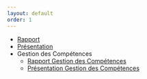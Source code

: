 ```yaml
---
layout: default
order: 1
---
```



- [Rapport](https://solicoders.github.io/soli-lms/documentation/) 
- [Présentation](https://solicoders.github.io/soli-lms/documentation/presentation.html#/) 
- Gestion des Compétences
    - [Rapport Gestion des Compétences](https://solicoders.github.io/soli-lms/documentation/gestionCompetences/)
    - [Présentation Gestion des Compétences](https://solicoders.github.io/soli-lms/documentation/gestionCompetences/presentation.html#/)